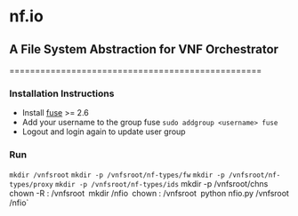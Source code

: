 # nf.io
## A File System Abstraction for VNF Orchestrator
=================================================

### Installation Instructions

* Install [fuse](http://fuse.sourceforge.net/) >= 2.6 
* Add your username to the group fuse `sudo addgroup <username> fuse`
* Logout and login again to update user group

### Run

`mkdir /vnfsroot`
`mkdir -p /vnfsroot/nf-types/fw`
`mkdir -p /vnfsroot/nf-types/proxy`
`mkdir -p /vnfsroot/nf-types/ids`
 mkdir -p /vnfsroot/chns`
`chown -R <username>:<username> /vnfsroot`
`mkdir /nfio`
`chown <username>:<username> /vnfsroot`
`python nfio.py /vnfsroot /nfio`

